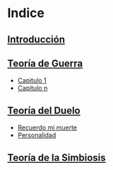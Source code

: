 # Indice

## [Introducción](introduccion.md)

## [Teoría de Guerra](guerra/README.md)

* [Capitulo 1](guerra/1.md)
* [Capitulo n](guerra/n.md)


## [Teoría del Duelo](duelo/README.md)

* [Recuerdo mi muerte](duelo/recuerdo-mente.md)
* [Personalidad](duelo/personalidad.md)


## [Teoría de la Simbiosis](simbiosis/README.md)

